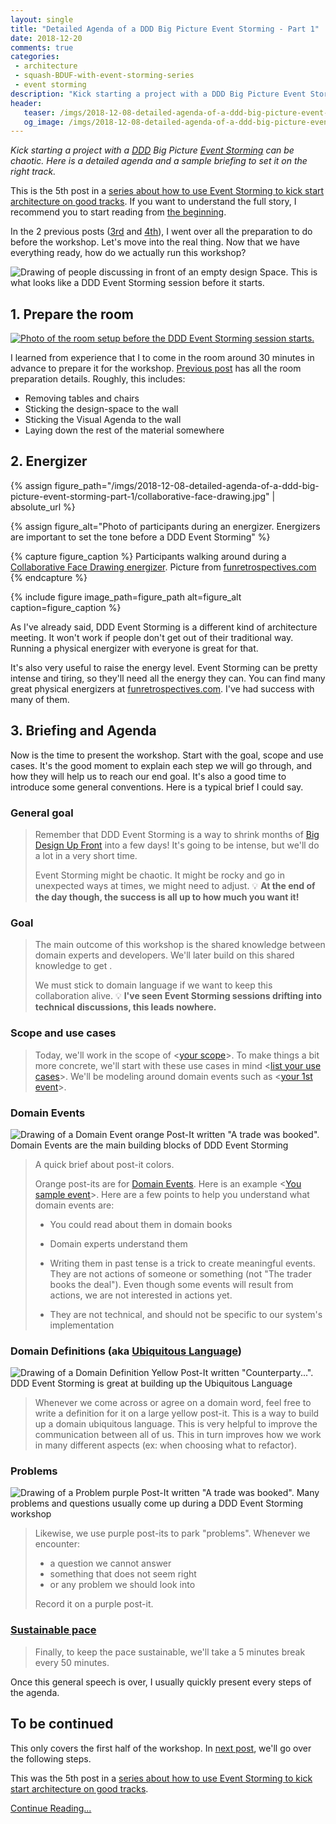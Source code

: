 ```yaml
---
layout: single
title: "Detailed Agenda of a DDD Big Picture Event Storming - Part 1"
date: 2018-12-20
comments: true
categories:
 - architecture
 - squash-BDUF-with-event-storming-series
 - event storming
description: "Kick starting a project with a DDD Big Picture Event Storming can be chaotic. Here is a detailed agenda to set it on the right track. This first part details room preparation, group energizer, and a sample briefing of instructions to give to attendees."
header:
   teaser: /imgs/2018-12-08-detailed-agenda-of-a-ddd-big-picture-event-storming-part-1/event-storming-beginning-teaser.jpeg
   og_image: /imgs/2018-12-08-detailed-agenda-of-a-ddd-big-picture-event-storming-part-1/event-storming-beginning-og.jpeg
---
```

_Kick starting a project with a [DDD](https://en.wikipedia.org/wiki/Domain-driven_design) Big Picture [Event Storming](https://www.eventstorming.com/) can be chaotic. Here is a detailed agenda and a sample briefing to set it on the right track._

This is the 5th post in a [series about how to use Event Storming to kick start architecture on good tracks](/categories/#squash-bduf-with-event-storming-series). If you want to understand the full story, I recommend you to start reading from [the beginning](/misadventures-with-big-design-up-front/).

In the 2 previous posts ([3rd](/how-to-prepare-a-ddd-big-picture-event-storming-workshop/) and [4th](/how-to-prepare-the-room-for-a-ddd-big-picture-event-storming/)), I went over all the preparation to do before the workshop. Let's move into the real thing. Now that we have everything ready, how do we actually run this workshop?

![Drawing of people discussing in front of an empty design Space. This is what looks like a DDD Event Storming session before it starts.]({{site.url}}/imgs/2018-12-08-detailed-agenda-of-a-ddd-big-picture-event-storming-part-1/event-storming-beginning.jpeg)

## 1. Prepare the room

[![Photo of the room setup before the DDD Event Storming session starts.]({{site.url}}/imgs/2018-12-08-detailed-agenda-of-a-ddd-big-picture-event-storming-part-1/room-small.jpg)]({{site.url}}/imgs/2018-12-08-detailed-agenda-of-a-ddd-big-picture-event-storming-part-1/room.jpg)

I learned from experience that I to come in the room around 30 minutes in advance to prepare it for the workshop. [Previous post](/how-to-prepare-the-room-for-a-ddd-big-picture-event-storming/) has all the room preparation details. Roughly, this includes:

*   Removing tables and chairs
*   Sticking the design-space to the wall
*   Sticking the Visual Agenda to the wall
*   Laying down the rest of the material somewhere

## 2. Energizer

{% assign figure_path="/imgs/2018-12-08-detailed-agenda-of-a-ddd-big-picture-event-storming-part-1/collaborative-face-drawing.jpg" | absolute_url %}

{% assign figure_alt="Photo of participants during an energizer. Energizers are important to set the tone before a DDD Event Storming" %}

{% capture figure_caption %}
Participants walking around during a [Collaborative Face Drawing energizer](http://www.funretrospectives.com/collaborative-face-drawing/). Picture from [funretrospectives.com](http://www.funretrospectives.com/)
{% endcapture %}

{% include figure image_path=figure_path alt=figure_alt caption=figure_caption %}

As I've already said, DDD Event Storming is a different kind of architecture meeting. It won't work if people don't get out of their traditional way. Running a physical energizer with everyone is great for that.

It's also very useful to raise the energy level. Event Storming can be pretty intense and tiring, so they'll need all the energy they can. You can find many great physical energizers at [funretrospectives.com](http://www.funretrospectives.com/category/energizer/). I've had success with many of them.

## 3. Briefing and Agenda

Now is the time to present the workshop. Start with the goal, scope and use cases. It's the good moment to explain each step we will go through, and how they will help us to reach our end goal. It's also a good time to introduce some general conventions. Here is a typical brief I could say.

### General goal

> Remember that DDD Event Storming is a way to shrink months of [Big Design Up Front](https://en.wikipedia.org/wiki/Big_Design_Up_Front) into a few days! It's going to be intense, but we'll do a lot in a very short time.
>
> Event Storming might be chaotic. It might be rocky and go in unexpected ways at times, we might need to adjust. 💡 **At the end of the day though, the success is all up to how much you want it!**

### Goal

> The main outcome of this workshop is the shared knowledge between domain experts and developers. We'll later build on this shared knowledge to get <your goal>.
>
> We must stick to domain language if we want to keep this collaboration alive. 💡 **I've seen Event Storming sessions drifting into technical discussions, this leads nowhere.**

### Scope and use cases

> Today, we'll work in the scope of <[your scope](/how-to-prepare-a-ddd-big-picture-event-storming-workshop/)>. To make things a bit more concrete, we'll start with these use cases in mind <[list your use cases](/how-to-prepare-a-ddd-big-picture-event-storming-workshop/)>. We'll be modeling around domain events such as <[your 1st event](/how-to-prepare-a-ddd-big-picture-event-storming-workshop/)>.

### Domain Events

![Drawing of a Domain Event orange Post-It written "A trade was booked". Domain Events are the main building blocks of DDD Event Storming]({{site.url}}/imgs/2018-12-08-detailed-agenda-of-a-ddd-big-picture-event-storming-part-1/domain-event.png)

> A quick brief about post-it colors.
>
> Orange post-its are for [Domain Events](https://martinfowler.com/eaaDev/DomainEvent.html). Here is an example <[You sample event](/how-to-prepare-a-ddd-big-picture-event-storming-workshop/)>. Here are a few points to help you understand what domain events are:
>
> - You could read about them in domain books
>
> - Domain experts understand them
>
> - Writing them in past tense is a trick to create meaningful events. They are not actions of someone or something (not "The trader books the deal"). Even though some events will result from actions, we are not interested in actions yet.
>
> - They are not technical, and should not be specific to our system's implementation

### Domain Definitions (aka [Ubiquitous Language](https://martinfowler.com/bliki/UbiquitousLanguage.html))

![Drawing of a Domain Definition Yellow Post-It written "Counterparty...". DDD Event Storming is great at building up the Ubiquitous Language]({{site.url}}/imgs/2018-12-08-detailed-agenda-of-a-ddd-big-picture-event-storming-part-1/domain-definition.png)

> Whenever we come across or agree on a domain word, feel free to write a definition for it on a large yellow post-it. This is a way to build up a domain ubiquitous language. This is very helpful to improve the communication between all of us. This in turn improves how we work in many different aspects (ex: when choosing what to refactor).

### Problems

![Drawing of a Problem purple Post-It written "A trade was booked". Many problems and questions usually come up during a DDD Event Storming workshop]({{site.url}}/imgs/2018-12-08-detailed-agenda-of-a-ddd-big-picture-event-storming-part-1/problem.png)

> Likewise, we use purple post-its to park "problems". Whenever we encounter:
>
> * a question we cannot answer
> * something that does not seem right
> * or any problem we should look into
>
> Record it on a purple post-it.

### [Sustainable pace](http://www.sustainablepace.net/what-is-sustainable-pace)

> Finally, to keep the pace sustainable, we'll take a 5 minutes break every 50 minutes.

Once this general speech is over, I usually quickly present every steps of the agenda.

## To be continued

This only covers the first half of the workshop. In [next post](/detailed-agenda-of-a-ddd-big-picture-event-storming-part-2/), we'll go over the following steps.

This was the 5th post in a [series about how to use Event Storming to kick start architecture on good tracks](/categories/#squash-bduf-with-event-storming-series).

[Continue Reading...](/detailed-agenda-of-a-ddd-big-picture-event-storming-part-2/)
